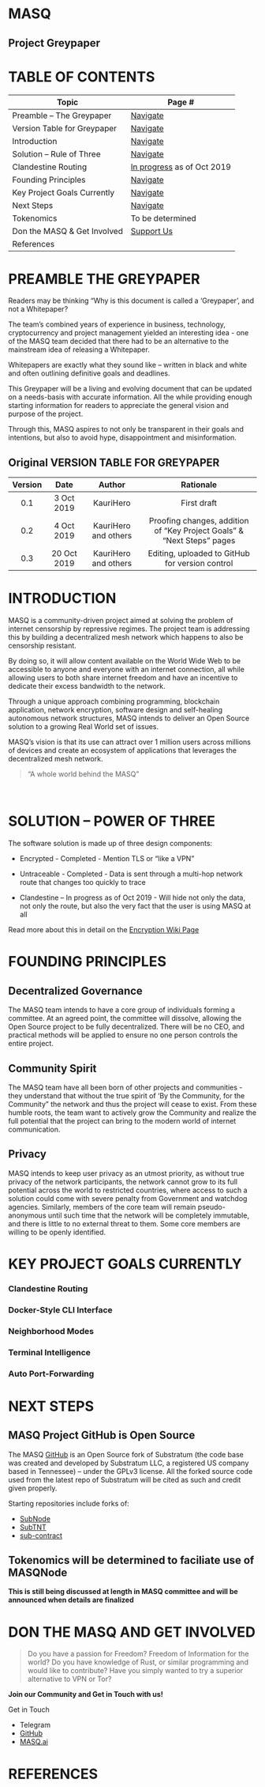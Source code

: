 # MASQ

## Project Greypaper

# TABLE OF CONTENTS

| Topic | Page # |
| ------ | ------ |
| Preamble – The Greypaper | [Navigate](#preamble) |
| Version Table for Greypaper |	[Navigate](#version) |
| Introduction | [Navigate](#introduction) |
| Solution – Rule of Three | [Navigate](#solution) |
| Clandestine Routing | [In progress](#clandestine) as of Oct 2019 |
| Founding Principles | [Navigate](#founding-principles) |
| Key Project Goals Currently | [Navigate](#key-goals) |
| Next Steps | [Navigate](#next-steps) |
| Tokenomics | To be determined  |
| Don the MASQ & Get Involved | [Support Us](#support-us) |
| References | |

<a id="preamble"></a>
# PREAMBLE THE GREYPAPER

Readers may be thinking “Why is this document is called a ‘Greypaper’, and not a Whitepaper?

The team’s combined years of experience in business, technology, cryptocurrency and project management yielded an interesting idea - one of the MASQ team decided that there had to be an alternative to the mainstream idea of releasing a Whitepaper.

Whitepapers are exactly what they sound like – written in black and white and often outlining definitive goals and deadlines.

This Greypaper will be a living and evolving document that can be updated on a needs-basis with accurate information. All the while providing enough starting information for readers to appreciate the general vision and purpose of the project.

Through this, MASQ aspires to not only be transparent in their goals and intentions, but also to avoid hype, disappointment and misinformation.
 
<a id="version"></a>
## Original VERSION TABLE FOR GREYPAPER

| Version       | Date            | Author       | Rationale          |
| :-------------: | :---------------: | :-----------: | :------------------------: |
| 0.1 |	3 Oct 2019 | KauriHero | First draft |
| 0.2 |	4 Oct 2019 | KauriHero and others | Proofing changes, addition of “Key Project Goals” & “Next Steps” pages |
| 0.3 |	20 Oct 2019 | KauriHero and others | Editing, uploaded to GitHub for version control |
			

# INTRODUCTION

MASQ is a community-driven project aimed at solving the problem of internet censorship by repressive regimes. The project team is addressing this by building a decentralized mesh network which happens to also be censorship resistant.

By doing so, it will allow content available on the World Wide Web to be accessible to anyone and everyone with an internet connection, all while allowing users to both share internet freedom and have an incentive to dedicate their excess bandwidth to the network.

Through a unique approach combining programming, blockchain application, network encryption, software design and self-healing autonomous network structures, MASQ intends to deliver an Open Source solution to a growing Real World set of issues.

MASQ’s vision is that its use can attract over 1 million users across millions of devices and create an ecosystem of applications that leverages the decentralized mesh network.


> “A whole world behind the MASQ”

<a id="solution"></a> 
# SOLUTION – POWER OF THREE

The software solution is made up of three design components: 

 - Encrypted - Completed - Mention TLS or “like a VPN”

 - Untraceable - Completed - Data is sent through a multi-hop network route that changes too quickly to trace
<a id="clandestine"></a>
 - Clandestine – In progress as of Oct 2019 - Will hide not only the data, not only the route, but also the very fact that the user is using MASQ at all
 
 Read more about this in detail on the [Encryption Wiki Page]

 
# FOUNDING PRINCIPLES
 
## Decentralized Governance
The MASQ team intends to have a core group of individuals forming a committee. At an agreed point, the committee will dissolve, allowing the Open Source project to be fully decentralized.
There will be no CEO, and practical methods will be applied to ensure no one person controls the entire project.

## Community Spirit
The MASQ team have all been born of other projects and communities - they understand that without the true spirit of ‘By the Community, for the Community” the network and thus the project will cease to exist. From these humble roots, the team want to actively grow the Community and realize the full potential that the project can bring to the modern world of internet communication.

## Privacy
MASQ intends to keep user privacy as an utmost priority, as without true privacy of the network participants, the network cannot grow to its full potential across the world to restricted countries, where access to such a solution could come with severe penalty from Government and watchdog agencies.
Similarly, members of the core team will remain pseudo-anonymous until such time that the network will be completely immutable, and there is little to no external threat to them. Some core members are willing to be openly identified.
 
<a id="key-goals"></a>
# KEY PROJECT GOALS CURRENTLY

### Clandestine Routing

### Docker-Style CLI Interface

### Neighborhood Modes

### Terminal Intelligence

### Auto Port-Forwarding

# NEXT STEPS

## MASQ Project GitHub is Open Source
The MASQ [GitHub] is an Open Source fork of Substratum (the code base was created and developed by Substratum LLC, a registered US company based in Tennessee) – under the GPLv3 license. All the forked source code used from the latest repo of Substratum will be cited as such and credit given properly.

Starting repositories include forks of:
* [SubNode]
* [SubTNT]
* [sub-contract]

## Tokenomics will be determined to faciliate use of MASQNode

**This is still being discussed at length in MASQ committee and will be announced when details are finalized**

<a id="support-us"></a>
# DON THE MASQ AND GET INVOLVED

>Do you have a passion for Freedom? Freedom of Information for the world?
>Do you have knowledge of Rust, or similar programming and would like to contribute?
>Have you simply wanted to try a superior alternative to VPN or Tor?

**Join our Community and Get in Touch with us!**

Get in Touch
 - Telegram
 - [GitHub]
 - [MASQ.ai]
 
# REFERENCES

[//]: # (These are reference links used in the body of this note and get stripped out when the markdown processor does its job)

   [SubNode]: <https://github.com/SubstratumNetwork/SubstratumNode>
   [SubTNT]: <https://github.com/SubstratumNetwork/TNT>
   [sub-contract]: <https://github.com/SubstratumNetwork/sub-contract>
[//]:   [Telegram]: 
   [GitHub]: <https://github.com/MASQ-Project>
   [MASQ.ai]: <https://MASQ.ai>
[//]:   [Email]:
   [Encryption Wiki Page]: https://github.com/MASQ-Project/Node/wiki/Encryption-Methods-Explained
